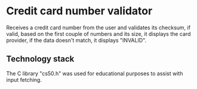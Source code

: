 # Credit card number validator

Receives a credit card number from the user and validates its checksum, if valid, based on the first couple of numbers and its size, it displays the card provider, if the data doesn't match, it displays "INVALID".

## Technology stack

The C library "cs50.h" was used for educational purposes to assist with input fetching.